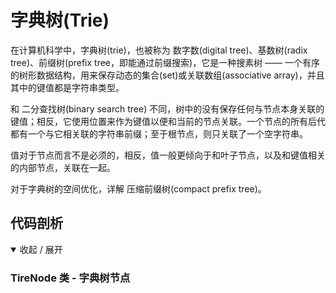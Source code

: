 # 字典树(Trie)
在计算机科学中，字典树(trie)，也被称为 数字数(digital tree)、基数树(radix tree)、前缀树(prefix tree，即能通过前缀搜索)，它是一种搜素树 —— 一个有序的树形数据结构，用来保存动态的集合(set)或关联数组(associative array)，并且其中的键值都是字符串类型。

和 二分查找树(binary search tree) 不同，树中的没有保存任何与节点本身关联的键值；相反，它使用位置来作为键值以便和当前的节点关联。一个节点的所有后代都有一个与它相关联的字符串前缀；至于根节点，则只关联了一个空字符串。

值对于节点而言不是必须的，相反，值一般更倾向于和叶子节点，以及和键值相关的内部节点，关联在一起。

对于字典树的空间优化，详解 压缩前缀树(compact prefix tree)。

## 代码剖析
<details open>
<summary>收起 / 展开</summary>

### TireNode 类 - 字典树节点

</details>